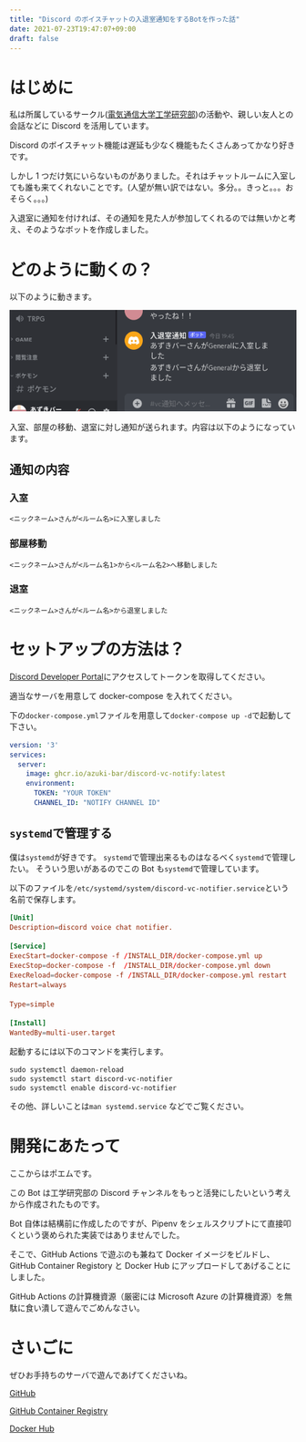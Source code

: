 ```yaml
---
title: "Discord のボイスチャットの入退室通知をするBotを作った話"
date: 2021-07-23T19:47:07+09:00
draft: false
---
```


# はじめに

私は所属しているサークル([電気通信大学工学研究部](https://www.koken.club.uec.ac.jp))の活動や、親しい友人との会話などに Discord を活用しています。

Discord のボイスチャット機能は遅延も少なく機能もたくさんあってかなり好きです。

しかし 1 つだけ気にいらないものがありました。それはチャットルームに入室しても誰も来てくれないことです。(人望が無い訳ではない。多分。。きっと。。。おそらく。。。)

入退室に通知を付ければ、その通知を見た人が参加してくれるのでは無いかと考え、そのようなボットを作成しました。

# どのように動くの？

以下のように動きます。

![demo](images/bot-demo.gif)

入室、部屋の移動、退室に対し通知が送られます。内容は以下のようになっています。

## 通知の内容

### 入室

```
<ニックネーム>さんが<ルーム名>に入室しました
```

### 部屋移動

```
<ニックネーム>さんが<ルーム名1>から<ルーム名2>へ移動しました
```

### 退室

```
<ニックネーム>さんが<ルーム名>から退室しました
```

# セットアップの方法は？

[Discord Developer Portal](https://discord.com/developers/applications)にアクセスしてトークンを取得してください。

適当なサーバを用意して docker-compose を入れてください。

下の`docker-compose.yml`ファイルを用意して`docker-compose up -d`で起動して下さい。

```yaml
version: '3'
services:
  server:
    image: ghcr.io/azuki-bar/discord-vc-notify:latest
    environment:
      TOKEN: "YOUR TOKEN"
      CHANNEL_ID: "NOTIFY CHANNEL ID"
```

## `systemd`で管理する

僕は`systemd`が好きです。 `systemd`で管理出来るものはなるべく`systemd`で管理したい。
そういう思いがあるのでこの Bot も`systemd`で管理しています。

以下のファイルを`/etc/systemd/system/discord-vc-notifier.service`という名前で保存します。

```conf
[Unit]
Description=discord voice chat notifier.

[Service]
ExecStart=docker-compose -f /INSTALL_DIR/docker-compose.yml up
ExecStop=docker-compose -f  /INSTALL_DIR/docker-compose.yml down
ExecReload=docker-compose -f /INSTALL_DIR/docker-compose.yml restart
Restart=always

Type=simple

[Install]
WantedBy=multi-user.target
```

起動するには以下のコマンドを実行します。

```
sudo systemctl daemon-reload
sudo systemctl start discord-vc-notifier
sudo systemctl enable discord-vc-notifier
```

その他、詳しいことは`man systemd.service` などでご覧ください。

# 開発にあたって

ここからはポエムです。

この Bot は工学研究部の Discord チャンネルをもっと活発にしたいという考えから作成されたものです。

Bot 自体は結構前に作成したのですが、Pipenv をシェルスクリプトにて直接叩くという褒められた実装ではありませんでした。

そこで、GitHub Actions で遊ぶのも兼ねて Docker イメージをビルドし、GitHub Container Registory と Docker Hub にアップロードしてあげることにしました。

GitHub Actions の計算機資源（厳密には Microsoft Azure の計算機資源）を無駄に食い潰して遊んでごめんなさい。

# さいごに

ぜひお手持ちのサーバで遊んであげてくださいね。

[GitHub](https://github.com/Azuki-bar/discord-vc-notify)

[GitHub Container Registry](https://github.com/Azuki-bar/discord-vc-notify/pkgs/container/discord-vc-notify)

[Docker Hub](https://hub.docker.com/repository/docker/azukibar/discord-vc-notify)
